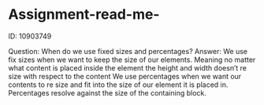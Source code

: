 # Assignment-read-me-

ID: 10903749

Question: When do we use fixed sizes and percentages?
Answer:
We use fix sizes when we want to keep the size of our elements. Meaning no matter what content is placed inside the element the height and width doesn’t re size with respect to the content 
We use percentages when we want our contents to re size and fit into the size of our element it is placed in. Percentages resolve against the size of the containing block.
